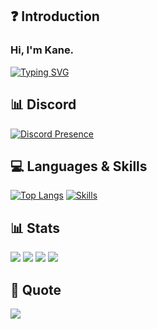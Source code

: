 ## ❓ Introduction

### Hi, I'm Kane.

[![Typing SVG](https://readme-typing-svg.herokuapp.com?duration=7000&lines=FiveM+Developer)](https://github.com/AwayFromKane)

## 📊 Discord
[![Discord Presence](https://lanyard.cnrad.dev/api/212192520141144064?theme=dark)](https://discord.com/users/212192520141144064)
## 💻 Languages & Skills
[![Top Langs](https://github-readme-stats.vercel.app/api/top-langs/?username=AwayFromKane&layout=compact)](https://github.com/AwayFromKane)
[![Skills](https://skillicons.dev/icons?i=html,css,js,ts,php,nodejs,mongodb,mysql,md,git,jquery,nginx,vscode&theme=dark)](https://github.com/AwayFromKane)

## 📊 Stats

[![](https://img.shields.io/github/followers/awayfromkane?style=for-the-badge)](https://github.com/AwayFromKane)
[![](https://komarev.com/ghpvc/?username=awayfromkane&color=blue&style=for-the-badge)](https://github.com/AwayFromKane)
[![](https://img.shields.io/youtube/channel/subscribers/UCaE1me_eiSmYH_A7HHJraVA?style=for-the-badge)](https://github.com/AwayFromKane)
[![](https://img.shields.io/youtube/channel/views/UCaE1me_eiSmYH_A7HHJraVA?style=for-the-badge)](https://github.com/AwayFromKane)

## 📃 Quote

<p align="left">
  <img src="https://quotes-github-readme.vercel.app/api?type=horizontal&theme=light)]"  
</p>
